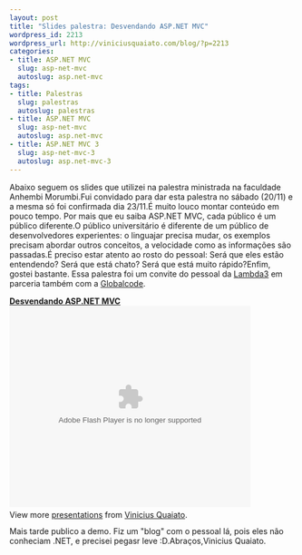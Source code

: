 ```yaml
--- 
layout: post
title: "Slides palestra: Desvendando ASP.NET MVC"
wordpress_id: 2213
wordpress_url: http://viniciusquaiato.com/blog/?p=2213
categories: 
- title: ASP.NET MVC
  slug: asp-net-mvc
  autoslug: asp.net-mvc
tags: 
- title: Palestras
  slug: palestras
  autoslug: palestras
- title: ASP.NET MVC
  slug: asp-net-mvc
  autoslug: asp.net-mvc
- title: ASP.NET MVC 3
  slug: asp-net-mvc-3
  autoslug: asp.net-mvc-3
---
```

Abaixo seguem os slides que utilizei na palestra ministrada na faculdade Anhembi Morumbi.Fui convidado para dar esta palestra no sábado (20/11) e a mesma só foi confirmada dia 23/11.É muito louco montar conteúdo em pouco tempo. Por mais que eu saiba ASP.NET MVC, cada público é um público diferente.O público universitário é diferente de um público de desenvolvedores experientes: o linguajar precisa mudar, os exemplos precisam abordar outros conceitos, a velocidade como as informações são passadas.É preciso estar atento ao rosto do pessoal: Será que eles estão entendendo? Será que está chato? Será que está muito rápido?Enfim, gostei bastante. Essa palestra foi um convite do pessoal da [Lambda3](http://lambda3.com.br) em parceria também com a [Globalcode](http://globalcode.com.br).<div style="width:425px" id="__ss_5888187">**[Desvendando ASP.NET MVC](http://www.slideshare.net/viniciusquaiato/desvendando-aspnet-mvc-5888187 "Desvendando ASP.NET MVC")**<object id="__sse5888187" width="425" height="355"><param name="movie" value="http://static.slidesharecdn.com/swf/ssplayer2.swf?doc=desvendandoaspnetmvc-101124080208-phpapp01&stripped_title=desvendando-aspnet-mvc-5888187&userName=viniciusquaiato" /><param name="allowFullScreen" value="true" /><param name="allowScriptAccess" value="always" /><embed name="__sse5888187" src="http://static.slidesharecdn.com/swf/ssplayer2.swf?doc=desvendandoaspnetmvc-101124080208-phpapp01&stripped_title=desvendando-aspnet-mvc-5888187&userName=viniciusquaiato" type="application/x-shockwave-flash" allowscriptaccess="always" allowfullscreen="true" width="425" height="355"></embed></object><div style="padding:5px 0 12px">View more [presentations](http://www.slideshare.net/) from [Vinicius Quaiato](http://www.slideshare.net/viniciusquaiato).</div></div>Mais tarde publico a demo. Fiz um "blog" com o pessoal lá, pois eles não conheciam .NET, e precisei pegasr leve :D.Abraços,Vinicius Quaiato.
